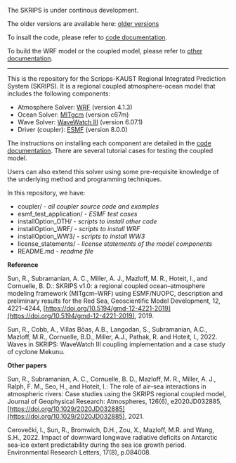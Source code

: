 The SKRIPS is under continous development. 

<!---
The most recent stable version is v1.2. It is available here: [download v1.2](https://github.com/iurnus/scripps_kaust_model/releases/tag/v1.2)
-->

The older versions are available here: [older versions](https://github.com/iurnus/scripps_kaust_model/releases)

To insall the code, please refer to [code documentation](https://skrips.readthedocs.io/en/latest/).

To build the WRF model or the coupled model, please refer to [other documentation](https://github.com/iurnus/coupled_model_other_docs).


********************************************************************************************

This is the repository for the Scripps-KAUST Regional Integrated Prediction System (SKRIPS). 
It is a regional coupled atmosphere-ocean model that includes the following components:

* Atmosphere Solver: [WRF](https://github.com/wrf-model/WRF/releases/tag/v4.1.3) (version 4.1.3)
* Ocean Solver: [MITgcm](https://github.com/MITgcm/MITgcm/releases/tag/checkpoint67m) (version c67m)
* Wave Solver: [WaveWatch III](https://github.com/NOAA-EMC/WW3/archive/refs/tags/6.07.1.zip) (version 6.07.1)
* Driver (coupler): [ESMF](https://www.earthsystemcog.org/projects/esmf/download_800) (version 8.0.0)

The instructions on installing each component are detailed in the [code documentation](https://skrips.readthedocs.io/en/v1.2/). 
There are several tutorial cases for testing the coupled model.

Users can also extend this solver using some pre-requisite knowledge of the underlying method and programming techniques.

In this repository, we have:

* coupler/ - *all coupler source code and examples*
* esmf\_test\_application/ - *ESMF test cases*
* installOption\_OTH/ - *scripts to install other code*
* installOption\_WRF/ - *scripts to install WRF*
* installOption\_WW3/ - *scripts to install WW3*
* license\_statements/ - *license statements of the model components*
* README.md - *readme file*

**Reference**

Sun, R., Subramanian, A. C., Miller, A. J., Mazloff, M. R., Hoteit, I., and Cornuelle, B. D.: SKRIPS v1.0: a regional coupled ocean–atmosphere modeling framework (MITgcm–WRF) using ESMF/NUOPC, description and preliminary results for the Red Sea, Geoscientific Model Development, 12, 4221–4244, [https://doi.org/10.5194/gmd-12-4221-2019](https://doi.org/10.5194/gmd-12-4221-2019), 2019.

Sun, R., Cobb, A., Villas Bôas, A.B., Langodan, S., Subramanian, A.C., Mazloff, M.R., Cornuelle, B.D., Miller, A.J., Pathak, R. and Hoteit, I., 2022. Waves in SKRIPS: WaveWatch III coupling implementation and a case study of cyclone Mekunu.

**Other papers**

Sun, R., Subramanian, A. C., Cornuelle, B. D., Mazloff, M. R., Miller, A. J., Ralph, F. M., Seo, H., and Hoteit, I.: The role of air–sea interactions in atmospheric rivers: Case studies using the SKRIPS regional coupled model, Journal of Geophysical Research: Atmospheres, 126(6), e2020JD032885, [https://doi.org/10.1029/2020JD032885](https://doi.org/10.1029/2020JD032885), 2021.

Cerovečki, I., Sun, R., Bromwich, D.H., Zou, X., Mazloff, M.R. and Wang, S.H., 2022. Impact of downward longwave radiative deficits on Antarctic sea-ice extent predictability during the sea ice growth period. Environmental Research Letters, 17(8), p.084008.
